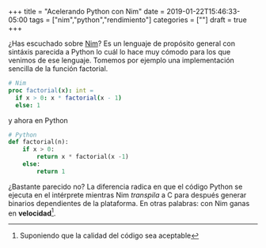 +++
title = "Acelerando Python con Nim"
date = 2019-01-22T15:46:33-05:00
tags = ["nim","python","rendimiento"]
categories = [""]
draft = true
+++

¿Has escuchado sobre [Nim](https://nim-lang.org)? Es un lenguaje de propósito
general con sintáxis parecida a Python lo cuál lo hace muy cómodo para los que
venimos de ese lenguaje. Tomemos por ejemplo una implementación sencilla de la
función factorial.

```nim
# Nim
proc factorial(x): int =
  if x > 0: x * factorial(x - 1)
  else: 1
```

y ahora en Python

```python
# Python
def factorial(n):
    if x > 0:
        return x * factorial(x -1)
    else:
        return 1
```

¿Bastante parecido no? La diferencia radica en que el código Python se ejecuta
en el intérprete mientras Nim *transpila* a C para después generar binarios
dependientes de la plataforma. En otras palabras: con Nim ganas en
**velocidad**[^1].

[^1]: Suponiendo que la calidad del código sea aceptable
